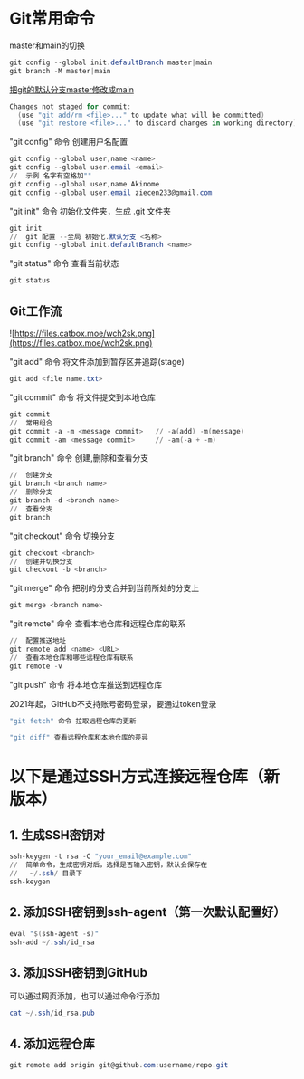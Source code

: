 # Git常用命令

master和main的切换

```PowerShell
git config --global init.defaultBranch master|main
git branch -M master|main
```

[把git的默认分支master修改成main](https://zhuanlan.zhihu.com/p/455988463)

```PowerShell
Changes not staged for commit:
  (use "git add/rm <file>..." to update what will be committed)
  (use "git restore <file>..." to discard changes in working directory)
```

"git config" 命令 创建用户名配置

```PowerShell
git config --global user,name <name>
git config --global user.email <email>
//  示例 名字有空格加""
git config --global user,name Akinome
git config --global user.email ziecen233@gmail.com
```

"git init" 命令 初始化文件夹，生成 .git 文件夹

```PowerShell
git init
//  git 配置 --全局 初始化.默认分支 <名称>
git config --global init.defaultBranch <name>
```

"git status" 命令 查看当前状态

```PowerShell
git status
```

## Git工作流

![https://files.catbox.moe/wch2sk.png](https://files.catbox.moe/wch2sk.png)

"git add" 命令 将文件添加到暂存区并追踪(stage)

```PowerShell
git add <file name.txt>
```

"git commit" 命令 将文件提交到本地仓库

```PowerShell
git commit
//  常用组合
git commit -a -m <message commit>   // -a(add) -m(message)
git commit -am <message commit>     // -am(-a + -m)
```

"git branch" 命令 创建,删除和查看分支

```PowerShell
//  创建分支
git branch <branch name>
//  删除分支
git branch -d <branch name>
//  查看分支
git branch
```

"git checkout" 命令 切换分支

```PowerShell
git checkout <branch>
//  创建并切换分支
git checkout -b <branch>
```

"git merge" 命令 把别的分支合并到当前所处的分支上

```PowerShell
git merge <branch name>
```

"git remote" 命令 查看本地仓库和远程仓库的联系

```PowerShell
//  配置推送地址
git remote add <name> <URL>
//  查看本地仓库和哪些远程仓库有联系
git remote -v
```

"git push" 命令 将本地仓库推送到远程仓库

2021年起，GitHub不支持账号密码登录，要通过token登录

```PowerShell
"git fetch" 命令 拉取远程仓库的更新

"git diff" 查看远程仓库和本地仓库的差异
```

# 以下是通过SSH方式连接远程仓库（新版本）
## 1. 生成SSH密钥对

```PowerShell
ssh-keygen -t rsa -C "your_email@example.com"
//  简单命令，生成密钥对后，选择是否输入密钥，默认会保存在
//   ~/.ssh/ 目录下
ssh-keygen
```

## 2. 添加SSH密钥到ssh-agent（第一次默认配置好）

```PowerShell
eval "$(ssh-agent -s)"
ssh-add ~/.ssh/id_rsa
```

## 3. 添加SSH密钥到GitHub
可以通过网页添加，也可以通过命令行添加

```PowerShell
cat ~/.ssh/id_rsa.pub
```

## 4. 添加远程仓库

```PowerShell
git remote add origin git@github.com:username/repo.git
```



